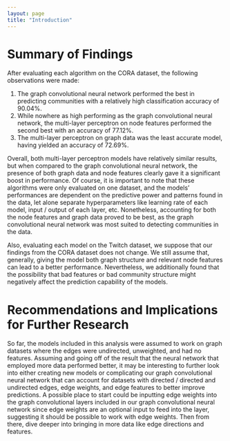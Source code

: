 ```yaml
---
layout: page
title: "Introduction"
---
```


# Summary of Findings

After evaluating each algorithm on the CORA dataset, the following observations were made:
1. The graph convolutional neural network performed the best in predicting communities with a relatively high classification accuracy of 90.04%.
2. While nowhere as high performing as the graph convolutional neural network, the multi-layer perceptron on node features performed the second best with an accuracy of 77.12%.
3. The multi-layer perceptron on graph data was the least accurate model, having yielded an accuracy of 72.69%.

Overall, both multi-layer perceptron models have relatively similar results, but when compared to the graph convolutional neural network, the presence of both graph data and node features clearly gave it a significant boost in performance. Of course, it is important to note that these algorithms were only evaluated on one dataset, and the models’ performances are dependent on the predictive power and patterns found in the data, let alone separate hyperparameters like learning rate of each model, input / output of each layer, etc. Nonetheless, accounting for both the node features and graph data proved to be best, as the graph convolutional neural network was most suited to detecting communities in the data.

Also, evaluating each model on the Twitch dataset, we suppose that our findings from the CORA dataset does not change. We still assume that, generally, giving the model both graph structure and relevant node features can lead to a better performance. Nevertheless, we additionally found that the possibility that bad features or bad community structure might negatively affect the prediction capability of the models.

# Recommendations and Implications for Further Research

So far, the models included in this analysis were assumed to work on graph datasets where the edges were undirected, unweighted, and had no features. Assuming and going off of the result that the neural network that employed more data performed better, it may be interesting to further look into either creating new models or complicating our graph convolutional neural network that can account for datasets with directed / directed and undirected edges, edge weights, and edge features to better improve predictions. A possible place to start could be inputting edge weights into the graph convolutional layers included in our graph convolutional neural network since edge weights are an optional input to feed into the layer, suggesting it should be possible to work with edge weights. Then from there, dive deeper into bringing in more data like edge directions and features.